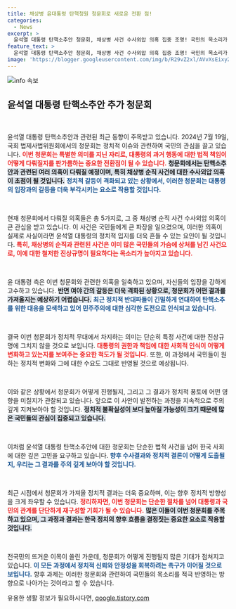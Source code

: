 ```yaml
---
title: 채상병 윤대통령 탄핵청원 청문회로 새로운 전환 점!
categories:
  - News
excerpt: >
  윤석열 대통령 탄핵소추안 청문회, 채상병 사건 수사외압 의혹 집중 조명! 국민의 목소리가 국회에서 울려 퍼진다. 진실은 무엇일까?
feature_text: >
  윤석열 대통령 탄핵소추안 청문회, 채상병 사건 수사외압 의혹 집중 조명! 국민의 목소리가 국회에서 울려 퍼진다. 진실은 무엇일까?
image: 'https://blogger.googleusercontent.com/img/b/R29vZ2xl/AVvXsEixyZcFfHzMRdzZMjFBmAUKJYCLCGyLL1o632UiGVXcaFdKo_bkvkuCioo0uUKlGfBVcT3P84aROyZIXSBEx3Aw5nCQ3pTgDom1WDC4m8eifvWiAmWEEVb4x6G_l8C0QH225ldMjyaFvpxGEBGNO37VmDTDMHGhJPq73UglMfDca1-0aw/s1600/blogspot.png'
---
```


<p><img src="https://blogger.googleusercontent.com/img/b/R29vZ2xl/AVvXsEixyZcFfHzMRdzZMjFBmAUKJYCLCGyLL1o632UiGVXcaFdKo_bkvkuCioo0uUKlGfBVcT3P84aROyZIXSBEx3Aw5nCQ3pTgDom1WDC4m8eifvWiAmWEEVb4x6G_l8C0QH225ldMjyaFvpxGEBGNO37VmDTDMHGhJPq73UglMfDca1-0aw/s1600/blogspot.png" alt="info 속보" /></p>

<h2 data-ke-size="size26">윤석열 대통령 탄핵소추안 추가 청문회</h2>

<p data-ke-size="size16">&nbsp;</p>

<p>윤석열 대통령 탄핵소추안과 관련된 최근 동향이 주목받고 있습니다. 2024년 7월 19일, 국회 법제사법위원회에서의 청문회는 정치적 이슈와 관련하여 국민의 관심을 끌고 있습니다. <b><span style="color: #ee2323;">이번 청문회는 특별한 의미를 지닌 자리로, 대통령의 과거 행동에 대한 법적 책임이 어떻게 다뤄질지를 판가름하는 중요한 전환점이 될 수 있습니다.</span></b> <b><span style="background-color: #21538527;">청문회에서는 탄핵소추안과 관련된 여러 의혹이 다뤄질 예정이며, 특히 채상병 순직 사건에 대한 수사외압 의혹이 초점이 될 것입니다.</span></b> <b><span style="color: #1a5490;">정치적 갈등이 격화되고 있는 상황에서, 이러한 청문회는 대통령의 입장과의 갈등을 더욱 부각시키는 요소로 작용할 것입니다.</span></b> </p>

<p data-ke-size="size16">&nbsp;</p>

<p>현재 청문회에서 다뤄질 의혹들은 총 5가지로, 그 중 채상병 순직 사건 수사외압 의혹이 큰 관심을 받고 있습니다. 이 사건은 국민들에게 큰 파장을 일으켰으며, 이러한 의혹이 실제로 사실이라면 윤석열 대통령의 정치적 입지를 더욱 흔들 수 있는 요인이 될 것입니다. <b><span style="color: #ee2323;">특히, 채상병의 순직과 관련된 사건은 이미 많은 국민들의 가슴에 상처를 남긴 사건으로, 이에 대한 철저한 진상규명이 필요하다는 목소리가 높아지고 있습니다.</span></b></p>

<p data-ke-size="size16">&nbsp;</p>

<p>윤 대통령 측은 이번 청문회와 관련한 의혹을 일축하고 있으며, 자신들의 입장을 강하게 고수하고 있습니다. <b><span style="background-color: #21538527;">반면 여야 간의 갈등은 더욱 격화된 상황으로, 청문회가 어떤 결과를 가져올지는 예상하기 어렵습니다.</span></b> <b><span style="color: #1a5490;">최근 정치적 반대파들이 긴밀하게 연대하여 탄핵소추를 위한 대응을 모색하고 있어 민주주의에 대한 심각한 도전으로 인식되고 있습니다.</span></b> </p>

<p data-ke-size="size16">&nbsp;</p>

<p>결국 이번 청문회가 정치적 무대에서 차지하는 의미는 단순히 특정 사건에 대한 진상규명에 그치지 않을 것으로 보입니다. <b><span style="color: #ee2323;">대통령의 권한과 책임에 대한 사회적 인식이 어떻게 변화하고 있는지를 보여주는 중요한 척도가 될 것입니다.</span></b> 또한, 이 과정에서 국민들이 원하는 정치적 변화와 그에 대한 수요도 그대로 반영될 것으로 예상됩니다. </p>

<p data-ke-size="size16">&nbsp;</p>

<p>이와 같은 상황에서 청문회가 어떻게 진행될지, 그리고 그 결과가 정치적 풍토에 어떤 영향을 미칠지가 관찰되고 있습니다. 앞으로 이 사안이 발전하는 과정을 지속적으로 주의 깊게 지켜보아야 할 것입니다. <b><span style="background-color: #21538527;">정치적 불확실성이 보다 높아질 가능성이 크기 때문에 많은 국민들의 관심이 집중되고 있습니다.</span></b> </p>

<p data-ke-size="size16">&nbsp;</p>

<p>이처럼 윤석열 대통령 탄핵소추안에 대한 청문회는 단순한 법적 사건을 넘어 한국 사회에 대한 깊은 고민을 요구하고 있습니다. <b><span style="color: #1a5490;">향후 수사결과와 정치적 결론이 어떻게 도출될지, 우리는 그 결과를 주의 깊게 보아야 할 것입니다.</span></b> </p>

<p data-ke-size="size16">&nbsp;</p>

<p>최근 시점에서 청문회가 가져올 정치적 결과는 더욱 중요하며, 이는 향후 정치적 방향성을 크게 좌우할 수 있습니다. <b><span style="color: #ee2323;">정리하자면, 이번 청문회는 단순한 절차를 넘어 대통령과 국민의 관계를 단단하게 재구성할 기회가 될 수 있습니다.</span></b> <b><span style="background-color: #21538527;">많은 이들이 이번 청문회를 주목하고 있으며, 그 과정과 결과는 한국 정치의 향후 흐름을 결정짓는 중요한 요소로 작용할 것입니다.</span></b> </p>

<p data-ke-size="size16">&nbsp;</p>

<p>전국민의 뜨거운 이목이 쏠린 가운데, 청문회가 어떻게 진행될지 많은 기대가 점쳐지고 있습니다. <b><span style="color: #1a5490;">이 모든 과정에서 정치적 신뢰와 안정성을 회복하려는 촉구가 이어질 것으로 보입니다.</span></b> 향후 과제는 이러한 청문회와 관련하여 국민들의 목소리를 적극 반영하는 방향으로 나아가는 것이라고 할 수 있습니다.</p>
유용한 생활 정보가 필요하시다면, <a href="https://qoogle.tistory.com" rel="dofollow">qoogle.tistory.com</a>


